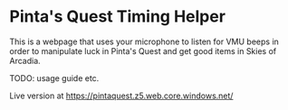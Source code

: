 # Pinta's Quest Timing Helper

This is a webpage that uses your microphone to listen for VMU beeps in order to manipulate luck in Pinta's Quest and get good items in Skies of Arcadia.

TODO: usage guide etc.

Live version at https://pintaquest.z5.web.core.windows.net/
